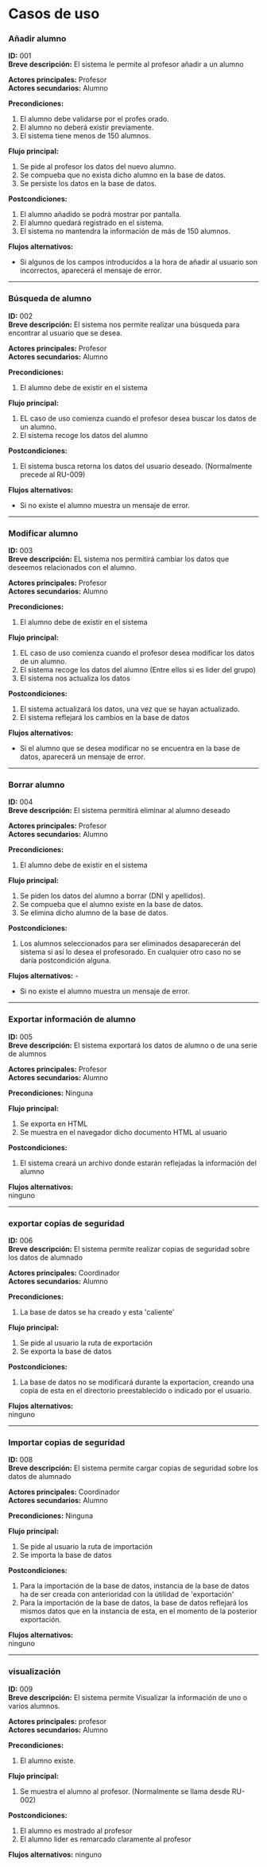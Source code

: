 # Casos de uso



### Añadir alumno

**ID:** 001  
**Breve descripción:** El sistema le permite al profesor añadir a un alumno


**Actores principales:** Profesor  
**Actores secundarios:** Alumno


**Precondiciones:**
1. El alumno debe validarse por el profes orado.
2. El alumno no deberá existir previamente.
3. El sistema tiene menos de 150 alumnos.

**Flujo principal:**
1. Se pide al profesor los datos del nuevo alumno.
2. Se compueba que no exista dicho alumno en la base de datos.
3. Se persiste los datos en la base de datos.


**Postcondiciones:**
1. El alumno añadido se podrá mostrar por pantalla.
2. El alumno quedará registrado en el sistema.
3. El sistema no mantendra la información de más de 150 alumnos.


**Flujos alternativos:**

* Si algunos de los campos introducidos a la hora de añadir al usuario son incorrectos, aparecerá el mensaje de error.



---

### Búsqueda de alumno
**ID:** 002  
**Breve descripción:** El sistema nos permite realizar una búsqueda para encontrar al usuario que se desea.


**Actores principales:** Profesor  
**Actores secundarios:** Alumno


**Precondiciones:**
1. El alumno debe de existir en el sistema

**Flujo principal:**

1. EL caso de uso comienza cuando el profesor desea buscar los datos de un alumno.
2. El sistema recoge los datos del alumno


**Postcondiciones:**
1. El sistema busca retorna los datos del usuario deseado. (Normalmente precede al RU-009)


**Flujos alternativos:**

* Si no existe el alumno muestra un mensaje de error.



---

### Modificar alumno
**ID:** 003    
**Breve descripción:** EL sistema nos permitirá cambiar los datos que deseemos relacionados con el alumno.


**Actores principales:** Profesor  
**Actores secundarios:** Alumno


**Precondiciones:** 
1. El alumno debe de existir en el sistema

**Flujo principal:**

1. EL caso de uso comienza cuando el profesor desea modificar los datos de un alumno.
2. El sistema recoge los datos del alumno (Entre ellos si es lider del grupo)
3. El sistema nos actualiza los datos

**Postcondiciones:**

1. El sistema actualizará los datos, una vez que se hayan actualizado.
2. El sistema reflejará los cambios en la base de datos 


**Flujos alternativos:**

* Si el alumno que se desea modificar no se encuentra en la base de datos, aparecerá un mensaje de error.



---

### Borrar alumno
**ID:** 004  
**Breve descripción:** El sistema permitirá eliminar al alumno deseado


**Actores principales:** Profesor  
**Actores secundarios:** Alumno


**Precondiciones:**
1. El alumno debe de existir en el sistema

**Flujo principal:**
1. Se piden los datos del alumno a borrar (DNI y apellidos).
2. Se compueba que el alumno existe en la base de datos.
3. Se elimina dicho alumno de la base de datos.


**Postcondiciones:**

1. Los alumnos seleccionados para ser eliminados desaparecerán del sistema si así lo desea el profesorado. En cualquier otro caso no se daría postcondición alguna.


**Flujos alternativos:** -

* Si no existe el alumno muestra un mensaje de error.



---

### Exportar información de alumno
**ID:** 005  
**Breve descripción:** El sistema exportará los datos de alumno o de una serie de alumnos


**Actores principales:** Profesor  
**Actores secundarios:** Alumno


**Precondiciones:** 
Ninguna

**Flujo principal:**

1. Se exporta en HTML
2. Se muestra en el navegador dicho documento HTML al usuario

**Postcondiciones:**
1. El sistema creará un archivo donde estarán reflejadas la información del alumno


**Flujos alternativos:**  
ninguno


---

### exportar copias de seguridad
**ID:** 006  
**Breve descripción:** El sistema permite realizar copias de seguridad sobre los datos de alumnado


**Actores principales:** Coordinador  
**Actores secundarios:** Alumno


**Precondiciones:**
1. La base de datos se ha creado y esta 'caliente'

**Flujo principal:**
1. Se pide al usuario la ruta de exportación
2. Se exporta la base de datos

**Postcondiciones:**
1. La base de datos no se modificará durante la exportacion, creando una copia de esta en el directorio preestablecido o indicado por el usuario.

**Flujos alternativos:**  
ninguno


---

### Importar copias de seguridad
**ID:** 008  
**Breve descripción:** El sistema permite cargar copias de seguridad sobre los datos de alumnado


**Actores principales:** Coordinador  
**Actores secundarios:** Alumno


**Precondiciones:**
Ninguna

**Flujo principal:**
1. Se pide al usuario la ruta de importación
2. Se importa la base de datos

**Postcondiciones:**
1. Para la importación de la base de datos, instancia de la base de datos ha de ser creada con anterioridad con la útilidad de 'exportación'
2. Para la importación de la base de datos, la base de datos reflejará los mismos datos que en la instancia de esta, en el momento de la posterior exportación.


**Flujos alternativos:**  
ninguno


---

### visualización
**ID:** 009  
**Breve descripción:** El sistema permite Visualizar la información de uno o varios alumnos.


**Actores principales:** profesor  
**Actores secundarios:** Alumno


**Precondiciones:**
1. El alumno existe.

**Flujo principal:**
1. Se muestra el alumno al profesor. (Normalmente se llama desde RU-002)

**Postcondiciones:**
1. El alumno es mostrado al profesor
2. El alumno lider es remarcado claramente al profesor

**Flujos alternativos:** 
ninguno
